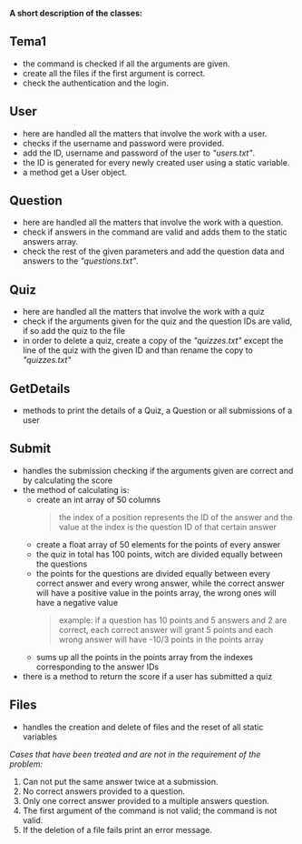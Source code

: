 **A short description of the classes:**

## Tema1
- the command is checked if all the arguments are given.
- create all the files if the first argument is correct.
- check the authentication and the login.

## User
- here are handled all the matters that involve the work with a user.
- checks if the username and password were provided.
- add the ID, username and password of the user to _"users.txt"_.
- the ID is generated for every newly created user using a static variable.
- a method get a User object.

## Question
- here are handled all the matters that involve the work with a question.
- check if answers in the command are valid and adds them to the static answers array.
- check the rest of the given parameters and add the question data and answers to the _"questions.txt"_.

## Quiz
- here are handled all the matters that involve the work with a quiz
- check if the arguments given for the quiz and the question IDs are valid, if so add the quiz to the file
- in order to delete a quiz, create a copy of the _"quizzes.txt"_ except the line of the quiz with the given ID and than rename the copy to _"quizzes.txt"_

## GetDetails
- methods to print the details of a Quiz, a Question or all submissions of a user

## Submit
- handles the submission checking if the arguments given are correct and by calculating the score
- the method of calculating is:
  - create an int array of 50 columns
    > the index of a position represents the ID of the answer and the value at the index is the question ID of that certain answer
  - create a float array of 50 elements for the points of every answer
  - the quiz in total has 100 points, witch are divided equally between the questions
  - the points for the questions are divided equally between every correct answer and every wrong answer, while the correct answer will have a positive value in the points array, the wrong ones will have a negative value
    > example: if a question has 10 points and 5 answers and 2 are correct, each correct answer will grant 5 points and each wrong answer will have -10/3 points in the points array
  - sums up all the points in the points array from the indexes corresponding to the answer IDs
- there is a method to return the score if a user has submitted a quiz

## Files
- handles the creation and delete of files and the reset of all static variables

_Cases that have been treated and are not in the requirement of the problem:_
1. Can not put the same answer twice at a submission.
2. No correct answers provided to a question.
3. Only one correct answer provided to a multiple answers question.
4. The first argument of the command is not valid; the command is not valid.
5. If the deletion of a file fails print an error message.
